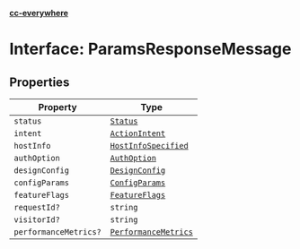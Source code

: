 [**cc-everywhere**](../../../../../index.md)

<HorizontalLine />

# Interface: ParamsResponseMessage

## Properties

| Property | Type |
| ------ | ------ |
| `status` | [`Status`](../enumerations/status.md) |
| `intent` | [`ActionIntent`](../../../types/action-intent-types/type-aliases/action-intent.md) |
| `hostInfo` | [`HostInfoSpecified`](../../../types/host-info-types/type-aliases/host-info-specified.md) |
| `authOption` | [`AuthOption`](../../../types/authentication-types/type-aliases/auth-option.md) |
| `designConfig` | [`DesignConfig`](../../../types/design-config-types/interfaces/design-config.md) |
| `configParams` | [`ConfigParams`](../../../types/host-info-types/type-aliases/config-params.md) |
| `featureFlags` | [`FeatureFlags`](../../../types/feature-flags-types/type-aliases/feature-flags.md) |
| `requestId?` | `string` |
| `visitorId?` | `string` |
| `performanceMetrics?` | [`PerformanceMetrics`](../../../types/performance-metrics-types/interfaces/performance-metrics.md) |
